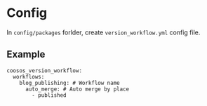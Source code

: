 # Config

In `config/packages` forlder, create `version_workflow.yml` config file.

## Example

    coosos_version_workflow:
      workflows:
        blog_publishing: # Workflow name
          auto_merge: # Auto merge by place
            - published
